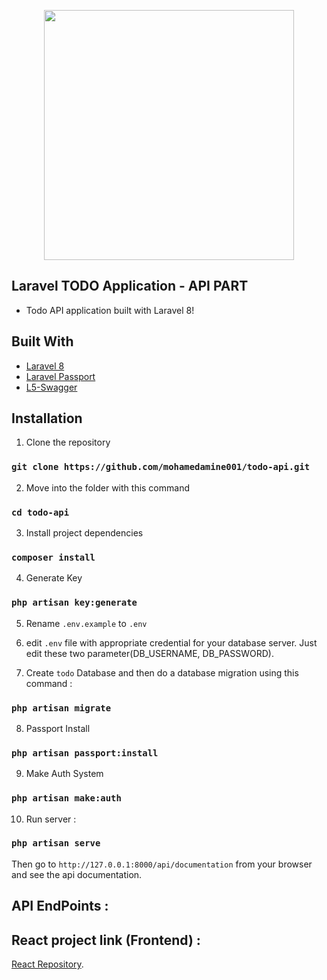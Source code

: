 <p align="center"><a href="https://laravel.com" target="_blank"><img src="https://raw.githubusercontent.com/laravel/art/master/logo-lockup/5%20SVG/2%20CMYK/1%20Full%20Color/laravel-logolockup-cmyk-red.svg" width="400"></a></p>



## Laravel TODO Application - API PART
* Todo API application built with Laravel 8!

## Built With
* [Laravel 8 ](https://laravel.com/)
* [Laravel Passport](https://laravel.com/docs/8.x/passport)
* [L5-Swagger](https://github.com/DarkaOnLine/L5-Swagger)

## Installation
1. Clone the repository

### `git clone https://github.com/mohamedamine001/todo-api.git`

2. Move into the folder with this command

### `cd todo-api`

3. Install project dependencies

### `composer install`

4. Generate Key

### `php artisan key:generate`

5. Rename `.env.example` to `.env` 

6. edit `.env` file with appropriate credential for your database server. Just edit these two parameter(DB_USERNAME, DB_PASSWORD).   

7. Create `todo` Database and then do a database migration using this command : 

### `php artisan migrate`

8. Passport Install

### `php artisan passport:install`

9. Make Auth System

### `php artisan make:auth`

10. Run server : 

### `php artisan serve`

Then go to `http://127.0.0.1:8000/api/documentation` from your browser and see the api documentation.

## API EndPoints : 

## React project link (Frontend) : 

[React Repository](https://github.com/mohamedamine001/todo-front/tree/master).
